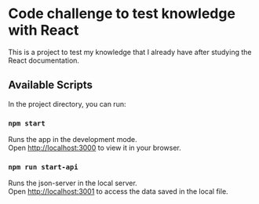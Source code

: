 # Code challenge to test knowledge with React
This is a project to test my knowledge that I already have after studying the React documentation.

## Available Scripts

In the project directory, you can run:

### `npm start`

Runs the app in the development mode.\
Open [http://localhost:3000](http://localhost:3000) to view it in your browser.

### `npm run start-api`

Runs the json-server in the local server.\
Open [http://localhost:3001](http://localhost:3001) to access the data saved in the local file.

